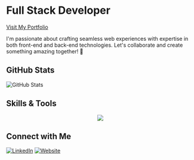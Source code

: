 # Full Stack Developer

[Visit My Portfolio](https://yourwebsite.com)

I'm passionate about crafting seamless web experiences with expertise in both front-end and back-end technologies. Let's collaborate and create something amazing together! 🚀

## GitHub Stats

![GitHub Stats](https://github-readme-stats.vercel.app/api?username=jay1194&show_icons=true&theme=radical&count_private=true&include_all_commits=true)

## Skills & Tools

<p align="center">
  <a href="https://skillicons.dev">
    <img src="https://skillicons.dev/icons?i=github,git,vscode,html,css,sass,bootstrap,js,jquery,jest,mongodb,mysql,nextjs,express,react,nodejs,babel,webpack,sequelize,apollo,graphql" />
  </a>
</p>

## Connect with Me

[![LinkedIn](https://img.shields.io/badge/LinkedIn-Profile-blue?style=flat-square&logo=linkedin)](https://www.linkedin.com/in/yourusername/)
[![Website](https://img.shields.io/badge/Website-Portfolio-yellow?style=flat-square&logo=appveyor)](https://yourwebsite.com)



